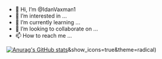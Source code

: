 - 👋 Hi, I’m @IdanVaxman1
- 👀 I’m interested in ...
- 🌱 I’m currently learning ...
- 💞️ I’m looking to collaborate on ...
- 📫 How to reach me ...

<!---
IdanVaxman1/IdanVaxman1 is a ✨ special ✨ repository because its `README.md` (this file) appears on your GitHub profile.
You can click the Preview link to take a look at your changes.
--->

[![Anurag's GitHub stats](https://github-readme-stats.vercel.app/api?username=IdanVaxman1)](https://github.com/anuraghazra/github-readme-stats)&show_icons=true&theme=radical)

